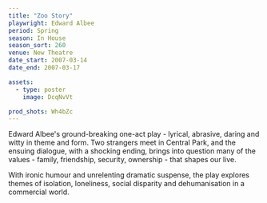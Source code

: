 ```yaml
---
title: "Zoo Story"
playwright: Edward Albee
period: Spring
season: In House
season_sort: 260
venue: New Theatre
date_start: 2007-03-14
date_end: 2007-03-17

assets:
  - type: poster
    image: DcqNvVt

prod_shots: Wh4bZc
---
```


Edward Albee's ground-breaking one-act play - lyrical, abrasive, daring and witty in theme and form. Two strangers meet in Central Park, and the ensuing dialogue, with a shocking ending, brings into question many of the values - family, friendship, security, ownership - that shapes our live.

With ironic humour and unrelenting dramatic suspense, the play explores themes of isolation, loneliness, social disparity and dehumanisation in a commercial world.
